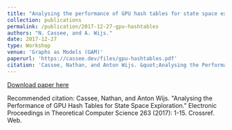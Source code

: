 ```yaml
---
title: "Analysing the performance of GPU hash tables for state space exploration"
collection: publications
permalink: /publication/2017-12-27-gpu-hashtables
authors: "N. Cassee, and A. Wijs."
date: 2017-12-27
type: Workshop
venue: 'Graphs as Models (GAM)'
paperurl: 'https://cassee.dev/files/gpu-hashtables.pdf'
citation: 'Cassee, Nathan, and Anton Wijs. &quot;Analysing the Performance of GPU Hash Tables for State Space Exploration.&quot; Electronic Proceedings in Theoretical Computer Science 263 (2017): 1-15. Crossref. Web.'
---
```


<a href='https://cassee.dev/files/gpu-hashtables.pdf'>Download paper here</a>

Recommended citation: Cassee, Nathan, and Anton Wijs. "Analysing the Performance of GPU Hash Tables for State Space Exploration." Electronic Proceedings in Theoretical Computer Science 263 (2017): 1-15. Crossref. Web.
